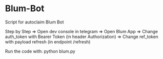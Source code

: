 # Blum-Bot
Script for autoclaim Blum Bot


Step by Step
=> Open dev console in telegram
=> Open Blum App
=> Change auth_token with Bearer Token (in header Authorization)
=> Change ref_token with payload refresh (in endpoint /refresh)


Run the code with: python blum.py
